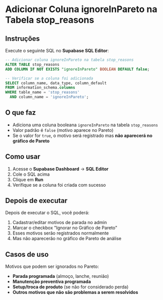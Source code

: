 # Adicionar Coluna ignoreInPareto na Tabela stop_reasons

## Instruções

Execute o seguinte SQL no **Supabase SQL Editor**:

```sql
-- Adicionar coluna ignoreInPareto na tabela stop_reasons
ALTER TABLE stop_reasons
ADD COLUMN IF NOT EXISTS "ignoreInPareto" BOOLEAN DEFAULT false;

-- Verificar se a coluna foi adicionada
SELECT column_name, data_type, column_default
FROM information_schema.columns
WHERE table_name = 'stop_reasons'
  AND column_name = 'ignoreInPareto';
```

## O que faz

- Adiciona uma coluna booleana `ignoreInPareto` na tabela `stop_reasons`
- Valor padrão é `false` (motivo aparece no Pareto)
- Se o valor for `true`, o motivo será registrado mas **não aparecerá no gráfico de Pareto**

## Como usar

1. Acesse o **Supabase Dashboard** → **SQL Editor**
2. Cole o SQL acima
3. Clique em **Run**
4. Verifique se a coluna foi criada com sucesso

## Depois de executar

Depois de executar o SQL, você poderá:

1. Cadastrar/editar motivos de parada no admin
2. Marcar o checkbox "Ignorar no Gráfico de Pareto"
3. Esses motivos serão registrados normalmente
4. Mas não aparecerão no gráfico de Pareto de análise

## Casos de uso

Motivos que podem ser ignorados no Pareto:
- **Parada programada** (almoço, lanche, reunião)
- **Manutenção preventiva programada**
- **Setup/troca de produto** (se não for considerado perda)
- **Outros motivos que não são problemas a serem resolvidos**
